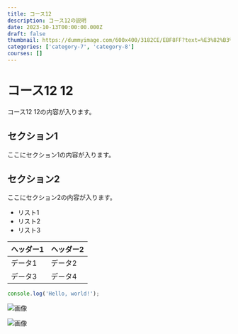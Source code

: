```yaml
---
title: コース12
description: コース12の説明
date: 2023-10-13T00:00:00.000Z
draft: false
thumbnail: https://dummyimage.com/600x400/3182CE/EBF8FF?text=%E3%82%B3%E3%83%BC%E3%82%B912
categories: ['category-7', 'category-8']
courses: []
---
```


# コース12 12

コース12 12の内容が入ります。

## セクション1
ここにセクション1の内容が入ります。

## セクション2
ここにセクション2の内容が入ります。

- リスト1
- リスト2
- リスト3

| ヘッダー1 | ヘッダー2 |
| --------- | --------- |
| データ1   | データ2   |
| データ3   | データ4   |

```javascript
console.log('Hello, world!');
```


![画像](https://dummyimage.com/320x180/2D3748/F5F7FA?text=%E3%82%B3%E3%83%BC%E3%82%B912+12)

![画像](https://dummyimage.com/640x360/1A202C/EDF2F7?text=%E3%82%B3%E3%83%BC%E3%82%B912+12)